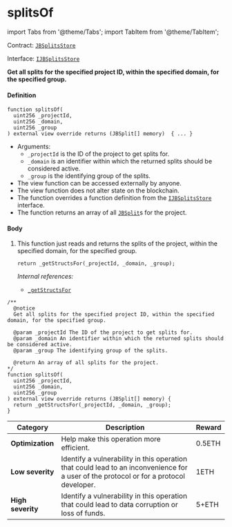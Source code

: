 # splitsOf

import Tabs from '@theme/Tabs';
import TabItem from '@theme/TabItem';

Contract: [`JBSplitsStore`](/v4/deprecated/v2/contracts/jbsplitsstore/README.md)​‌

Interface: [`IJBSplitsStore`](/v4/deprecated/v2/interfaces/ijbsplitsstore.md)

<Tabs>
<TabItem value="Step by step" label="Step by step">

**Get all splits for the specified project ID, within the specified domain, for the specified group.**

#### Definition

```
function splitsOf(
  uint256 _projectId,
  uint256 _domain,
  uint256 _group
) external view override returns (JBSplit[] memory)  { ... }
```

* Arguments:
  * `_projectId` is the ID of the project to get splits for.
  * `_domain` is an identifier within which the returned splits should be considered active.
  * `_group` is the identifying group of the splits.
* The view function can be accessed externally by anyone.
* The view function does not alter state on the blockchain.
* The function overrides a function definition from the [`IJBSplitsStore`](/v4/deprecated/v2/interfaces/ijbsplitsstore.md) interface.
* The function returns an array of all [`JBSplit`](/v4/deprecated/v2/data-structures/jbsplit.md)s for the project.

#### Body

1.  This function just reads and returns the splits of the project, within the specified domain, for the specified group.

    ```
    return _getStructsFor(_projectId, _domain, _group);
    ```

    _Internal references:_

    * [`_getStructsFor`](/v4/deprecated/v2/contracts/jbsplitsstore/read/-_getstructsfor.md)

</TabItem>

<TabItem value="Code" label="Code">

```
/**
  @notice
  Get all splits for the specified project ID, within the specified domain, for the specified group.

  @param _projectId The ID of the project to get splits for.
  @param _domain An identifier within which the returned splits should be considered active.
  @param _group The identifying group of the splits.

  @return An array of all splits for the project.
*/
function splitsOf(
  uint256 _projectId,
  uint256 _domain,
  uint256 _group
) external view override returns (JBSplit[] memory) {
  return _getStructsFor(_projectId, _domain, _group);
}
```

</TabItem>

<TabItem value="Bug bounty" label="Bug bounty">

| Category          | Description                                                                                                                            | Reward |
| ----------------- | -------------------------------------------------------------------------------------------------------------------------------------- | ------ |
| **Optimization**  | Help make this operation more efficient.                                                                                               | 0.5ETH |
| **Low severity**  | Identify a vulnerability in this operation that could lead to an inconvenience for a user of the protocol or for a protocol developer. | 1ETH   |
| **High severity** | Identify a vulnerability in this operation that could lead to data corruption or loss of funds.                                        | 5+ETH  |

</TabItem>
</Tabs>
